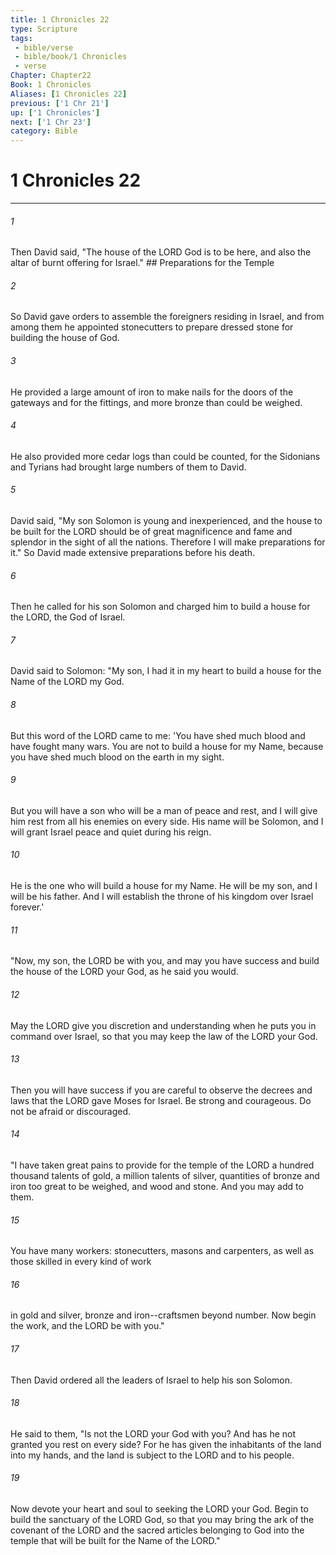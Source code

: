 ```yaml
---
title: 1 Chronicles 22
type: Scripture
tags:
 - bible/verse
 - bible/book/1 Chronicles
 - verse
Chapter: Chapter22
Book: 1 Chronicles
Aliases: [1 Chronicles 22]
previous: ['1 Chr 21']
up: ['1 Chronicles']
next: ['1 Chr 23']
category: Bible
---
```

# 1 Chronicles 22

***


###### 1 
Then David said, "The house of the LORD God is to be here, and also the altar of burnt offering for Israel." ## Preparations for the Temple 

###### 2 
So David gave orders to assemble the foreigners residing in Israel, and from among them he appointed stonecutters to prepare dressed stone for building the house of God. 

###### 3 
He provided a large amount of iron to make nails for the doors of the gateways and for the fittings, and more bronze than could be weighed. 

###### 4 
He also provided more cedar logs than could be counted, for the Sidonians and Tyrians had brought large numbers of them to David. 

###### 5 
David said, "My son Solomon is young and inexperienced, and the house to be built for the LORD should be of great magnificence and fame and splendor in the sight of all the nations. Therefore I will make preparations for it." So David made extensive preparations before his death. 

###### 6 
Then he called for his son Solomon and charged him to build a house for the LORD, the God of Israel. 

###### 7 
David said to Solomon: "My son, I had it in my heart to build a house for the Name of the LORD my God. 

###### 8 
But this word of the LORD came to me: 'You have shed much blood and have fought many wars. You are not to build a house for my Name, because you have shed much blood on the earth in my sight. 

###### 9 
But you will have a son who will be a man of peace and rest, and I will give him rest from all his enemies on every side. His name will be Solomon, and I will grant Israel peace and quiet during his reign. 

###### 10 
He is the one who will build a house for my Name. He will be my son, and I will be his father. And I will establish the throne of his kingdom over Israel forever.' 

###### 11 
"Now, my son, the LORD be with you, and may you have success and build the house of the LORD your God, as he said you would. 

###### 12 
May the LORD give you discretion and understanding when he puts you in command over Israel, so that you may keep the law of the LORD your God. 

###### 13 
Then you will have success if you are careful to observe the decrees and laws that the LORD gave Moses for Israel. Be strong and courageous. Do not be afraid or discouraged. 

###### 14 
"I have taken great pains to provide for the temple of the LORD a hundred thousand talents of gold, a million talents of silver, quantities of bronze and iron too great to be weighed, and wood and stone. And you may add to them. 

###### 15 
You have many workers: stonecutters, masons and carpenters, as well as those skilled in every kind of work 

###### 16 
in gold and silver, bronze and iron--craftsmen beyond number. Now begin the work, and the LORD be with you." 

###### 17 
Then David ordered all the leaders of Israel to help his son Solomon. 

###### 18 
He said to them, "Is not the LORD your God with you? And has he not granted you rest on every side? For he has given the inhabitants of the land into my hands, and the land is subject to the LORD and to his people. 

###### 19 
Now devote your heart and soul to seeking the LORD your God. Begin to build the sanctuary of the LORD God, so that you may bring the ark of the covenant of the LORD and the sacred articles belonging to God into the temple that will be built for the Name of the LORD." 
